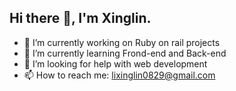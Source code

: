 ## Hi there 👋, I'm Xinglin.
- 🔭 I’m currently working on Ruby on rail projects
- 🌱 I’m currently learning Frond-end and Back-end
- 🤔 I’m looking for help with web development
- 📫 How to reach me: lixinglin0829@gmail.com

<!--
**xinglin2016/xinglin2016** is a ✨ _special_ ✨ repository because its `README.md` (this file) appears on your GitHub profile.

Here are some ideas to get you started:

- 🔭 I’m currently working on ...
- 🌱 I’m currently learning ...
- 👯 I’m looking to collaborate on ...
- 🤔 I’m looking for help with ...
- 💬 Ask me about ...
- 📫 How to reach me: ...
- 😄 Pronouns: ...
- ⚡ Fun fact: ...
-->
